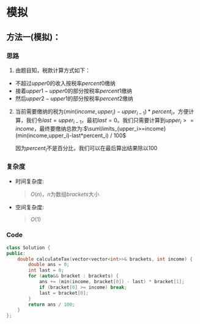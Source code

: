 # 模拟
## 方法一(模拟)：
### 思路
1. 由题目知，税款计算方式如下：

- 不超过$upper0$的收入按税率$percent0$缴纳
- 接着$upper1 - upper0$的部分按税率$percent1$缴纳
- 然后$upper2 - upper1$的部分按税率$percent2$缴纳

2. 当前需要缴纳的税为$(min(income,upper_i)-upper_{i-1})*percent_i$，方便计算，我们令$last=upper_{i-1}$，最初$last=0$。我们只需要计算到$upper_i>=income$，最终要缴纳总款为:$\sum\limits_{upper_i>=income}(min(income,upper_i)-last*percent_i) / 100$
   
   因为$percent_i$不是百分比，我们可以在最后算出结果除以$100$

### 复杂度
- 时间复杂度:
  > $O(n)$，$n$为数组$brackets$大小
- 空间复杂度:
  > $O(1)$

### Code
```C++ []
class Solution {
public:
    double calculateTax(vector<vector<int>>& brackets, int income) {
        double ans = 0;
        int last = 0;
        for (auto&& bracket : brackets) {
            ans += (min(income, bracket[0]) - last) * bracket[1];
            if (bracket[0] >= income) break;
            last = bracket[0];
        }
        return ans / 100;
    }
};
```
